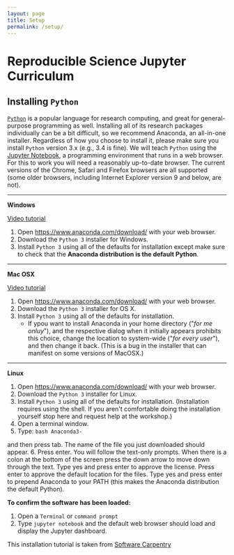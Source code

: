 ```yaml
---
layout: page
title: Setup
permalink: /setup/
---
```

# Reproducible Science Jupyter Curriculum

## Installing `Python`

[`Python`](http://python.org) is a popular language for research computing, and great for general-purpose programming as well. Installing all of its research packages individually can be a bit difficult, so we recommend Anaconda, an all-in-one installer.
Regardless of how you choose to install it, please make sure you install `Python` version 3.x (e.g., 3.4 is fine).
We will teach `Python` using the [Jupyter Notebook](http://jupyter.org), a programming environment that runs in a web browser. For this to work you will need a reasonably up-to-date browser. The current versions of the Chrome, Safari and Firefox browsers are all supported (some older browsers, including Internet Explorer version 9 and below, are not).

---

**Windows**

[Video tutorial](https://www.youtube.com/watch?v=xxQ0mzZ8UvA)

1. Open https://www.anaconda.com/download/ with your web browser.
2. Download the `Python 3` installer for Windows.
3. Install `Python 3` using all of the defaults for installation except make sure to check that the **Anaconda distribution is the default Python**.

---

**Mac OSX**

[Video tutorial](https://www.youtube.com/watch?v=TcSAln46u9U)

1. Open https://www.anaconda.com/download/ with your web browser.
2. Download the `Python 3` installer for OS X.
3. Install `Python 3` using all of the defaults for installation.
    * If ypou want to install Anaconda in your home directory ("_for me onluy_"), and the respective dialog when it initially appears prohibits this choice, change the location to system-wide ("_for every user_"), and then change it back. (This is a bug in the installer that can manifest on some versions of MacOSX.)

---

**Linux**

1. Open https://www.anaconda.com/download/ with your web browser.
2. Download the `Python 3` installer for Linux.
3. Install `Python 3` using all of the defaults for installation. (Installation requires using the shell. If you aren't comfortable doing the installation yourself stop here and request help at the workshop.)
4. Open a terminal window.
5. Type:
  ```bash Anaconda3-```
  
and then press tab. The name of the file you just downloaded should appear.
6. Press enter. You will follow the text-only prompts. When there is a colon at the bottom of the screen press the down arrow to move down through the text. Type yes and press enter to approve the license. Press enter to approve the default location for the files. Type yes and press enter to prepend Anaconda to your PATH (this makes the Anaconda distribution the default Python).

**To confirm the software has been loaded:**

1. Open a `Terminal` or `command prompt`
2. Type
  ```jupyter notebook```
  and the default web browser should load and display the Jupyter dashboard.

This installation tutorial is taken from [Software Carpentry](http://swcarpentry.github.io/workshop-template/#setup)
